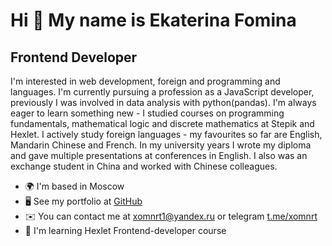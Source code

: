 Hi 👋 My name is Ekaterina Fomina
=================================

Frontend Developer
-------------

I'm interested in web development, foreign and programming and languages. I'm currently pursuing a profession as a JavaScript developer, previously I was involved in data analysis with python(pandas). I'm always eager to learn something new - I studied courses on programming fundamentals, mathematical logic and discrete mathematics at Stepik and Hexlet. I actively study foreign languages - my favourites so far are English, Mandarin Chinese and French. In my university years I wrote my diploma and gave multiple presentations at conferences in English. I also was an exchange student in China and worked with Chinese colleagues. ﻿

* 🌍  I'm based in Moscow
* 🖥️  See my portfolio at [GitHub](http://https://github.com/xomnrt?tab=repositories)
* ✉️  You can contact me at [xomnrt1@yandex.ru](mailto:xomnrt1@yandex.ru) or telegram [t.me/xomnrt](t.me/xomnrt)
* 🧠  I'm learning Hexlet Frontend-developer course

<!---
xomnrt/xomnrt is a ✨ special ✨ repository because its `README.md` (this file) appears on your GitHub profile.
You can click the Preview link to take a look at your changes.
--->
